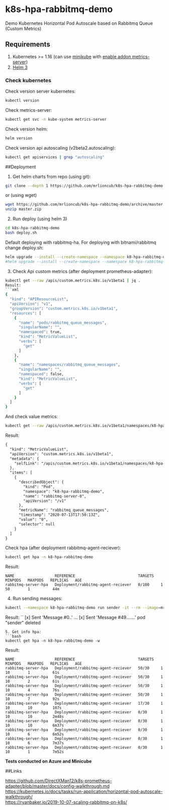 # k8s-hpa-rabbitmq-demo

Demo Kubernetes Horizontal Pod Autoscale based on Rabbitmq Queue (Custom Metrics)

## Requirements

  1. Kubernetes >= 1.16 (can use [minikube](https://kubernetes.io/docs/tasks/tools/install-minikube/) with [enable addon metrics-server](https://kubernetes.io/docs/tutorials/hello-minikube/#enable-addons))
  2. [Helm 3](https://helm.sh/docs/intro/install/)

### Check kubernetes

Check version server kubernetes:
```bash
kubectl version
```
Check metrics-server:
```bash
kubectl get svc -n kube-system metrics-server
```
Check version helm:
```bash
helm version
```
Check version api autoscaling (v2beta2.autoscaling):
```bash
kubectl get apiservices | grep "autoscaling"
```

##Deployment

1. Get helm charts from repo (using git):
```bash
git clone --depth 1 https://github.com/mrlioncub/k8s-hpa-rabbitmq-demo.git
```
or (using wget)
```bash
wget https://github.com/mrlioncub/k8s-hpa-rabbitmq-demo/archive/master.zip
unzip master.zip
```
2. Run deploy (using helm 3)
```bash
cd k8s-hpa-rabbitmq-demo
bash deploy.sh
```
Default deploying with rabbitmq-ha. For deploying with bitnami/rabbitmq change deploy.sh:
```bash
helm upgrade --install --create-namespace --namespace k8-hpa-rabbitmq-demo rabbitmq-server bitnami/rabbitmq -f charts/rabbitmq/values.yaml
#helm upgrade --install --create-namespace --namespace k8-hpa-rabbitmq-demo rabbitmq-server stable/rabbitmq-ha -f charts/rabbitmq-ha/values.yaml
```

3. Check
Api custom metrics (after deployment prometheus-adapter):
```bash
kubectl get --raw /apis/custom.metrics.k8s.io/v1beta1 | jq .
Result:
```xml
{
  "kind": "APIResourceList",
  "apiVersion": "v1",
  "groupVersion": "custom.metrics.k8s.io/v1beta1",
  "resources": [
    {
      "name": "pods/rabbitmq_queue_messages",
      "singularName": "",
      "namespaced": true,
      "kind": "MetricValueList",
      "verbs": [
        "get"
      ]
    },
    {
      "name": "namespaces/rabbitmq_queue_messages",
      "singularName": "",
      "namespaced": false,
      "kind": "MetricValueList",
      "verbs": [
        "get"
      ]
    }
  ]
}
```
And check value metrics:
```bash
kubectl get --raw /apis/custom.metrics.k8s.io/v1beta1/namespaces/k8-hpa-rabbitmq-demo/pods/rabbitmq-server-0/rabbitmq_queue_messages | jq .
```
Result:
```xml
{
  "kind": "MetricValueList",
  "apiVersion": "custom.metrics.k8s.io/v1beta1",
  "metadata": {
    "selfLink": "/apis/custom.metrics.k8s.io/v1beta1/namespaces/k8-hpa-rabbitmq-demo/pods/rabbitmq-server-0/rabbitmq_queue_messages"
  },
  "items": [
    {
      "describedObject": {
        "kind": "Pod",
        "namespace": "k8-hpa-rabbitmq-demo",
        "name": "rabbitmq-server-0",
        "apiVersion": "/v1"
      },
      "metricName": "rabbitmq_queue_messages",
      "timestamp": "2020-07-13T17:50:13Z",
      "value": "0",
      "selector": null
    }
  ]
}
```
Check hpa (after deployment rabbitmq-agent-reciever):
```bash
kubectl get hpa -n k8-hpa-rabbitmq-demo
```
Result:
```
NAME                  REFERENCE                            TARGETS   MINPODS   MAXPODS   REPLICAS   AGE
rabbitmq-server-hpa   Deployment/rabbitmq-agent-reciever   0/100     1         50        1          44m
```
4. Run sending messages:
```bash
kubectl --namespace k8-hpa-rabbitmq-demo run sender -it --rm --image=mrlioncub/rabbitmq-agent --restart=Never sender 50
```
Result:
``
 [x] Sent 'Message #0..'
...
 [x] Sent 'Message #49.......'
pod "sender" deleted
```
5. Get info hpa:
```bash
kubectl get hpa -n k8-hpa-rabbitmq-demo -w
```
Result:
```
NAME                  REFERENCE                            TARGETS   MINPODS   MAXPODS   REPLICAS   AGE
rabbitmq-server-hpa   Deployment/rabbitmq-agent-reciever   50/30     1         10        1          61s
rabbitmq-server-hpa   Deployment/rabbitmq-agent-reciever   50/30     1         10        2          61s
rabbitmq-server-hpa   Deployment/rabbitmq-agent-reciever   50/30     1         10        4          76s
rabbitmq-server-hpa   Deployment/rabbitmq-agent-reciever   50/30     1         10        7          92s
rabbitmq-server-hpa   Deployment/rabbitmq-agent-reciever   17/30     1         10        10         107s
rabbitmq-server-hpa   Deployment/rabbitmq-agent-reciever   0/30      1         10        10         2m48s
rabbitmq-server-hpa   Deployment/rabbitmq-agent-reciever   0/30      1         10        10         6m37s
rabbitmq-server-hpa   Deployment/rabbitmq-agent-reciever   0/30      1         10        6          6m52s
rabbitmq-server-hpa   Deployment/rabbitmq-agent-reciever   0/30      1         10        6          7m37s
rabbitmq-server-hpa   Deployment/rabbitmq-agent-reciever   0/30      1         10        1          7m52s
```

__Tests conducted on Azure and Minicube__

##Links

https://github.com/DirectXMan12/k8s-prometheus-adapter/blob/master/docs/config-walkthrough.md  
https://kubernetes.io/docs/tasks/run-application/horizontal-pod-autoscale-walkthrough/  
https://ryanbaker.io/2019-10-07-scaling-rabbitmq-on-k8s/  
